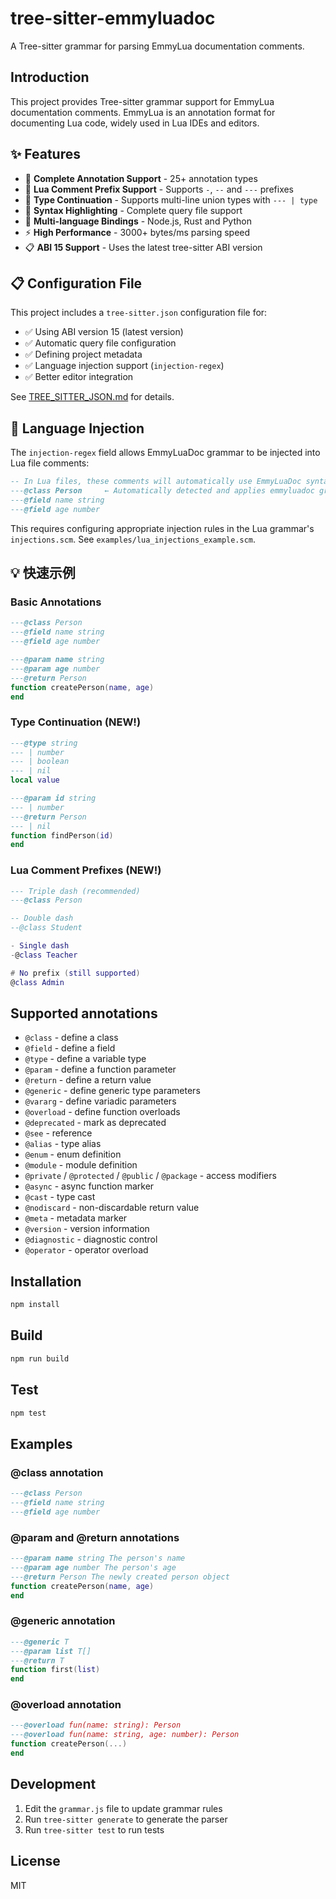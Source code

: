 # tree-sitter-emmyluadoc

A Tree-sitter grammar for parsing EmmyLua documentation comments.

## Introduction

This project provides Tree-sitter grammar support for EmmyLua documentation comments. EmmyLua is an annotation format for documenting Lua code, widely used in Lua IDEs and editors.

## ✨ Features

- 🎯 **Complete Annotation Support** - 25+ annotation types
- 📝 **Lua Comment Prefix Support** - Supports `-`, `--` and `---` prefixes
- 🔄 **Type Continuation** - Supports multi-line union types with `--- | type`
- 🎨 **Syntax Highlighting** - Complete query file support
- 🦀 **Multi-language Bindings** - Node.js, Rust and Python
- ⚡ **High Performance** - 3000+ bytes/ms parsing speed
- 📋 **ABI 15 Support** - Uses the latest tree-sitter ABI version

## 📋 Configuration File

This project includes a `tree-sitter.json` configuration file for:
- ✅ Using ABI version 15 (latest version)
- ✅ Automatic query file configuration
- ✅ Defining project metadata
- ✅ Language injection support (`injection-regex`)
- ✅ Better editor integration

See [TREE_SITTER_JSON.md](TREE_SITTER_JSON.md) for details.

## 🔄 Language Injection

The `injection-regex` field allows EmmyLuaDoc grammar to be injected into Lua file comments:

```lua
-- In Lua files, these comments will automatically use EmmyLuaDoc syntax highlighting
---@class Person     ← Automatically detected and applies emmyluadoc grammar
---@field name string
---@field age number
```

This requires configuring appropriate injection rules in the Lua grammar's `injections.scm`. See `examples/lua_injections_example.scm`.

## 💡 快速示例

### Basic Annotations
```lua
---@class Person
---@field name string
---@field age number

---@param name string
---@param age number
---@return Person
function createPerson(name, age)
end
```

### Type Continuation (NEW!)
```lua
---@type string
--- | number
--- | boolean
--- | nil
local value

---@param id string
--- | number
---@return Person
--- | nil
function findPerson(id)
end
```

### Lua Comment Prefixes (NEW!)
```lua
--- Triple dash (recommended)
---@class Person

-- Double dash
--@class Student

- Single dash
-@class Teacher

# No prefix (still supported)
@class Admin
```

## Supported annotations

- `@class` - define a class
- `@field` - define a field
- `@type` - define a variable type
- `@param` - define a function parameter
- `@return` - define a return value
- `@generic` - define generic type parameters
- `@vararg` - define variadic parameters
- `@overload` - define function overloads
- `@deprecated` - mark as deprecated
- `@see` - reference
- `@alias` - type alias
- `@enum` - enum definition
- `@module` - module definition
- `@private` / `@protected` / `@public` / `@package` - access modifiers
- `@async` - async function marker
- `@cast` - type cast
- `@nodiscard` - non-discardable return value
- `@meta` - metadata marker
- `@version` - version information
- `@diagnostic` - diagnostic control
- `@operator` - operator overload

## Installation

```bash
npm install
```

## Build

```bash
npm run build
```

## Test

```bash
npm test
```

## Examples

### @class annotation
```lua
---@class Person
---@field name string
---@field age number
```

### @param and @return annotations
```lua
---@param name string The person's name
---@param age number The person's age
---@return Person The newly created person object
function createPerson(name, age)
end
```

### @generic annotation
```lua
---@generic T
---@param list T[]
---@return T
function first(list)
end
```

### @overload annotation
```lua
---@overload fun(name: string): Person
---@overload fun(name: string, age: number): Person
function createPerson(...)
end
```

## Development

1. Edit the `grammar.js` file to update grammar rules
2. Run `tree-sitter generate` to generate the parser
3. Run `tree-sitter test` to run tests

## License

MIT

